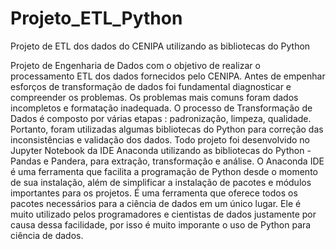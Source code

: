 # Projeto_ETL_Python
Projeto de ETL dos dados do CENIPA utilizando as bibliotecas do Python 

Projeto de Engenharia de Dados com o objetivo de realizar o processamento ETL dos dados fornecidos pelo CENIPA.
Antes de empenhar esforços de transformação de dados foi fundamental diagnosticar e compreender os problemas. 
Os problemas mais comuns foram dados incompletos e formatação inadequada. 
O processo de Transformação de Dados é composto por várias etapas : padronização, limpeza, qualidade. 
Portanto, foram utilizadas algumas bibliotecas do Python para correção das inconsistências e validação dos dados.
Todo projeto foi desenvolvido no Jupyter Notebook da IDE Anaconda utilizando as bibliotecas do Python - Pandas e Pandera, para extração, transformação e análise. 
O Anaconda IDE é uma ferramenta que facilita a programação de Python desde o momento de sua instalação, além de simplificar a instalação de pacotes e módulos importantes para os projetos. É uma ferramenta que oferece todos os pacotes necessários para a ciência de dados em um único lugar. Ele é muito utilizado pelos programadores e cientistas de dados justamente por causa dessa facilidade, por isso é muito imporante o uso de Python para ciência de dados.

